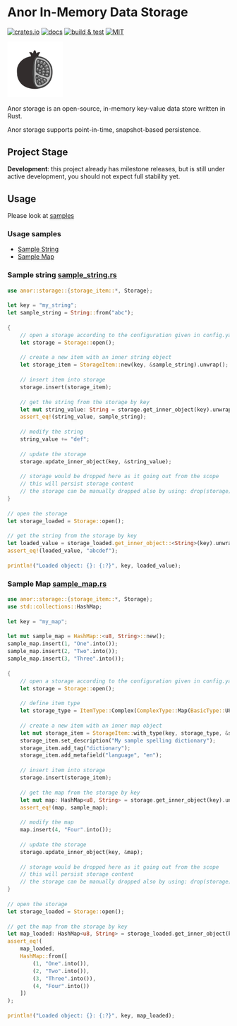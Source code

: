 # Anor In-Memory Data Storage

[![crates.io](https://img.shields.io/crates/v/anor)](https://crates.io/crates/anor)
[![docs](https://img.shields.io/docsrs/anor)](https://docs.rs/anor)
[![build & test](https://github.com/sheroz/anor/actions/workflows/ci.yml/badge.svg)](https://github.com/sheroz/anor/actions/workflows/ci.yml)
[![MIT](https://img.shields.io/github/license/sheroz/anor)](https://github.com/sheroz/anor/tree/main/LICENSE.txt)

<img src="docs/img/anor-wb.svg" width=25%>

Anor storage is an open-source, in-memory key-value data store written in Rust.

Anor storage supports point-in-time, snapshot-based persistence.

## Project Stage

**Development**: this project already has milestone releases, but is still under active development, you should not expect full stability yet.

## Usage

Please look at [samples](src/bin)

### Usage samples

- [Sample String](src/bin/sample_string.rs)
- [Sample Map](src/bin/sample_map.rs)

### Sample string [sample_string.rs](src/bin/sample_string.rs)

```rust
use anor::storage::{storage_item::*, Storage};

let key = "my_string";
let sample_string = String::from("abc");

{
    // open a storage according to the configuration given in config.yaml
    let storage = Storage::open();

    // create a new item with an inner string object
    let storage_item = StorageItem::new(key, &sample_string).unwrap();

    // insert item into storage
    storage.insert(storage_item);

    // get the string from the storage by key
    let mut string_value: String = storage.get_inner_object(key).unwrap();
    assert_eq!(string_value, sample_string);

    // modify the string
    string_value += "def";

    // update the storage
    storage.update_inner_object(key, &string_value);

    // storage would be dropped here as it going out from the scope
    // this will persist storage content
    // the storage can be manually dropped also by using: drop(storage)
}

// open the storage
let storage_loaded = Storage::open();

// get the string from the storage by key
let loaded_value = storage_loaded.get_inner_object::<String>(key).unwrap();
assert_eq!(loaded_value, "abcdef");

println!("Loaded object: {}: {:?}", key, loaded_value);
```

### Sample Map [sample_map.rs](src/bin/sample_map.rs)

```rust
use anor::storage::{storage_item::*, Storage};
use std::collections::HashMap;

let key = "my_map";

let mut sample_map = HashMap::<u8, String>::new();
sample_map.insert(1, "One".into());
sample_map.insert(2, "Two".into());
sample_map.insert(3, "Three".into());

{
    // open a storage according to the configuration given in config.yaml
    let storage = Storage::open();

    // define item type
    let storage_type = ItemType::Complex(ComplexType::Map(BasicType::U8, BasicType::String));

    // create a new item with an inner map object
    let mut storage_item = StorageItem::with_type(key, storage_type, &sample_map).unwrap();
    storage_item.set_description("My sample spelling dictionary");
    storage_item.add_tag("dictionary");
    storage_item.add_metafield("language", "en");

    // insert item into storage
    storage.insert(storage_item);

    // get the map from the storage by key
    let mut map: HashMap<u8, String> = storage.get_inner_object(key).unwrap();
    assert_eq!(map, sample_map);

    // modify the map
    map.insert(4, "Four".into());

    // update the storage
    storage.update_inner_object(key, &map);

    // storage would be dropped here as it going out from the scope
    // this will persist storage content
    // the storage can be manually dropped also by using: drop(storage)
}

// open the storage
let storage_loaded = Storage::open();

// get the map from the storage by key
let map_loaded: HashMap<u8, String> = storage_loaded.get_inner_object(key).unwrap();
assert_eq!(
    map_loaded,
    HashMap::from([
        (1, "One".into()),
        (2, "Two".into()),
        (3, "Three".into()),
        (4, "Four".into())
    ])
);

println!("Loaded object: {}: {:?}", key, map_loaded);
```
